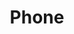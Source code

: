 ---
pid: LLP434
title: Phone
location_transcription: Same place where the dominos chess pieces, hairbrush, etc.
  are
zipcode: '19103'
outside_phl: 
neighborhood: Rittenhouse Square,Avenue of The Arts,Logan Square,Fitler Square
age: '11'
age_range: 6-13
instagram: 
image_file_name: LLP_434.jpg
proposal_transcription: |-
  This should symbolize how much our society has changed since technology became a big thing.

  Maybe in addition you could add a person looking down at the phone (while it's in their hands) to show how everyone is obsessed with technology.


  3:21
  7/13/20

  Carl imessage
  wassup:)

  Megan liked your post

  slide—>
topic: Culture,Pop Culture,Technology
topic_summary: 0, 0, 0
type: Sculpture Statue
keywords_other: phone, iphone, smartphone, apple, instagram, game pieces, your move
credit: insta@adrianabuvac
image_labels: 
twitter: 
facebook: 
permalink: "/monuments/llp434/"
layout: item-page
---